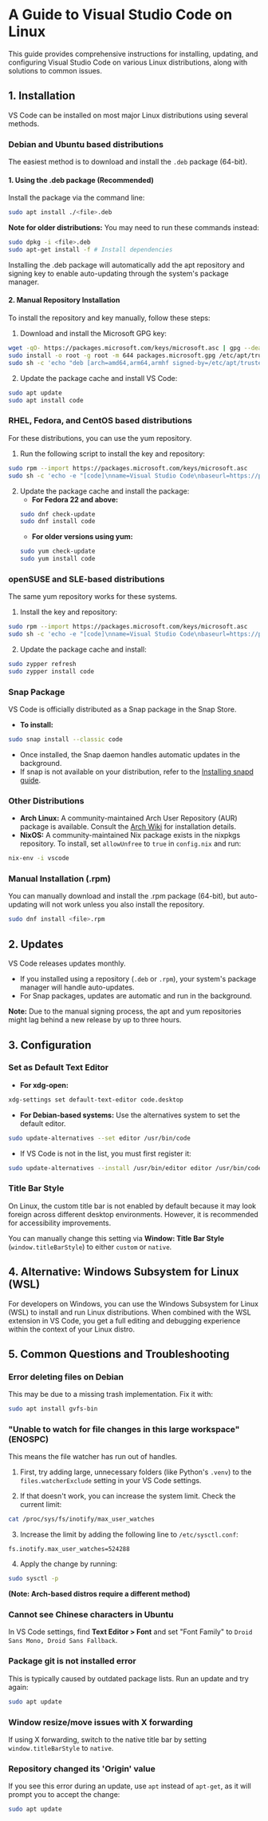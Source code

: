 # A Guide to Visual Studio Code on Linux

This guide provides comprehensive instructions for installing, updating, and configuring Visual Studio Code on various Linux distributions, along with solutions to common issues.

## 1. Installation

VS Code can be installed on most major Linux distributions using several methods.

### Debian and Ubuntu based distributions

The easiest method is to download and install the `.deb` package (64-bit).

#### 1. Using the .deb package (Recommended)

Install the package via the command line:

```bash
sudo apt install ./<file>.deb
```

**Note for older distributions:** You may need to run these commands instead:

```bash
sudo dpkg -i <file>.deb
sudo apt-get install -f # Install dependencies
```

Installing the .deb package will automatically add the apt repository and signing key to enable auto-updating through the system's package manager.

#### 2. Manual Repository Installation

To install the repository and key manually, follow these steps:

1. Download and install the Microsoft GPG key:
```bash
wget -qO- https://packages.microsoft.com/keys/microsoft.asc | gpg --dearmor > packages.microsoft.gpg
sudo install -o root -g root -m 644 packages.microsoft.gpg /etc/apt/trusted.gpg.d/
sudo sh -c 'echo "deb [arch=amd64,arm64,armhf signed-by=/etc/apt/trusted.gpg.d/packages.microsoft.gpg] https://packages.microsoft.com/repos/code stable main" > /etc/apt/sources.list.d/vscode.list'
```

2. Update the package cache and install VS Code:
```bash
sudo apt update
sudo apt install code
```

### RHEL, Fedora, and CentOS based distributions

For these distributions, you can use the yum repository.

1. Run the following script to install the key and repository:
```bash
sudo rpm --import https://packages.microsoft.com/keys/microsoft.asc
sudo sh -c 'echo -e "[code]\nname=Visual Studio Code\nbaseurl=https://packages.microsoft.com/yumrepos/vscode\nenabled=1\ngpgcheck=1\ngpgkey=https://packages.microsoft.com/keys/microsoft.asc" > /etc/yum.repos.d/vscode.repo'
```

2. Update the package cache and install the package:
   - **For Fedora 22 and above:**
   ```bash
   sudo dnf check-update
   sudo dnf install code
   ```
   - **For older versions using yum:**
   ```bash
   sudo yum check-update
   sudo yum install code
   ```

### openSUSE and SLE-based distributions

The same yum repository works for these systems.

1. Install the key and repository:
```bash
sudo rpm --import https://packages.microsoft.com/keys/microsoft.asc
sudo sh -c 'echo -e "[code]\nname=Visual Studio Code\nbaseurl=https://packages.microsoft.com/yumrepos/vscode\nenabled=1\ntype=rpm-md\ngpgcheck=1\ngpgkey=https://packages.microsoft.com/keys/microsoft.asc" > /etc/zypp/repos.d/vscode.repo'
```

2. Update the package cache and install:
```bash
sudo zypper refresh
sudo zypper install code
```

### Snap Package

VS Code is officially distributed as a Snap package in the Snap Store.

- **To install:**
```bash
sudo snap install --classic code
```

- Once installed, the Snap daemon handles automatic updates in the background.
- If snap is not available on your distribution, refer to the [Installing snapd guide](https://snapcraft.io/docs/installing-snapd).

### Other Distributions

- **Arch Linux:** A community-maintained Arch User Repository (AUR) package is available. Consult the [Arch Wiki](https://wiki.archlinux.org/title/Visual_Studio_Code) for installation details.
- **NixOS:** A community-maintained Nix package exists in the nixpkgs repository. To install, set `allowUnfree` to `true` in `config.nix` and run:
```bash
nix-env -i vscode
```

### Manual Installation (.rpm)

You can manually download and install the .rpm package (64-bit), but auto-updating will not work unless you also install the repository.

```bash
sudo dnf install <file>.rpm
```

## 2. Updates

VS Code releases updates monthly.

- If you installed using a repository (`.deb` or `.rpm`), your system's package manager will handle auto-updates.
- For Snap packages, updates are automatic and run in the background.

**Note:** Due to the manual signing process, the apt and yum repositories might lag behind a new release by up to three hours.

## 3. Configuration

### Set as Default Text Editor

- **For xdg-open:**
```bash
xdg-settings set default-text-editor code.desktop
```

- **For Debian-based systems:** Use the alternatives system to set the default editor.
```bash
sudo update-alternatives --set editor /usr/bin/code
```

- If VS Code is not in the list, you must first register it:
```bash
sudo update-alternatives --install /usr/bin/editor editor /usr/bin/code 10
```

### Title Bar Style

On Linux, the custom title bar is not enabled by default because it may look foreign across different desktop environments. However, it is recommended for accessibility improvements.

You can manually change this setting via **Window: Title Bar Style** (`window.titleBarStyle`) to either `custom` or `native`.

## 4. Alternative: Windows Subsystem for Linux (WSL)

For developers on Windows, you can use the Windows Subsystem for Linux (WSL) to install and run Linux distributions. When combined with the WSL extension in VS Code, you get a full editing and debugging experience within the context of your Linux distro.

## 5. Common Questions and Troubleshooting

### Error deleting files on Debian

This may be due to a missing trash implementation. Fix it with:
```bash
sudo apt install gvfs-bin
```

### "Unable to watch for file changes in this large workspace" (ENOSPC)

This means the file watcher has run out of handles.

1. First, try adding large, unnecessary folders (like Python's `.venv`) to the `files.watcherExclude` setting in your VS Code settings.

2. If that doesn't work, you can increase the system limit. Check the current limit:
```bash
cat /proc/sys/fs/inotify/max_user_watches
```

3. Increase the limit by adding the following line to `/etc/sysctl.conf`:
```
fs.inotify.max_user_watches=524288
```

4. Apply the change by running:
```bash
sudo sysctl -p
```
**(Note: Arch-based distros require a different method)**

### Cannot see Chinese characters in Ubuntu

In VS Code settings, find **Text Editor > Font** and set "Font Family" to `Droid Sans Mono, Droid Sans Fallback`.

### Package git is not installed error

This is typically caused by outdated package lists. Run an update and try again:
```bash
sudo apt update
```

### Window resize/move issues with X forwarding

If using X forwarding, switch to the native title bar by setting `window.titleBarStyle` to `native`.

### Repository changed its 'Origin' value

If you see this error during an update, use `apt` instead of `apt-get`, as it will prompt you to accept the change:
```bash
sudo apt update
```

